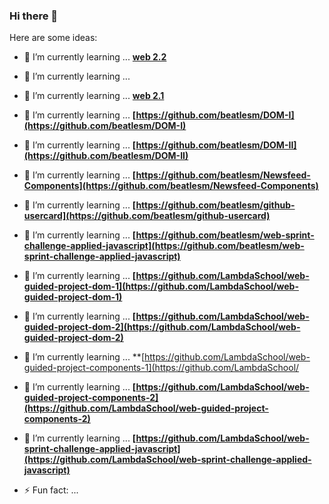 ### Hi there 👋


Here are some ideas:

- 🌱 I’m currently learning ... **[web 2.2](https://github.com/beatlesm/web/tree/main/2.2)**
- 🌱 I’m currently learning ...
- 🌱 I’m currently learning ... **[web 2.1](https://github.com/beatlesm/web/tree/main/2.1)**
- 🌱 I’m currently learning ... **[https://github.com/beatlesm/DOM-I](https://github.com/beatlesm/DOM-I)**
- 🌱 I’m currently learning ... **[https://github.com/beatlesm/DOM-II](https://github.com/beatlesm/DOM-II)**
- 🌱 I’m currently learning ... **[https://github.com/beatlesm/Newsfeed-Components](https://github.com/beatlesm/Newsfeed-Components)**
- 🌱 I’m currently learning ... **[https://github.com/beatlesm/github-usercard](https://github.com/beatlesm/github-usercard)**
- 🌱 I’m currently learning ... **[https://github.com/beatlesm/web-sprint-challenge-applied-javascript](https://github.com/beatlesm/web-sprint-challenge-applied-javascript)**
- 🌱 I’m currently learning ... **[https://github.com/LambdaSchool/web-guided-project-dom-1](https://github.com/LambdaSchool/web-guided-project-dom-1)**
- 🌱 I’m currently learning ... **[https://github.com/LambdaSchool/web-guided-project-dom-2](https://github.com/LambdaSchool/web-guided-project-dom-2)**
- 🌱 I’m currently learning ... **[https://github.com/LambdaSchool/web-guided-project-components-1](https://github.com/LambdaSchool/
- 🌱 I’m currently learning ... **[https://github.com/LambdaSchool/web-guided-project-components-2](https://github.com/LambdaSchool/web-guided-project-components-2)**
- 🌱 I’m currently learning ... **[https://github.com/LambdaSchool/web-sprint-challenge-applied-javascript](https://github.com/LambdaSchool/web-sprint-challenge-applied-javascript)**

- ⚡ Fun fact: ...

